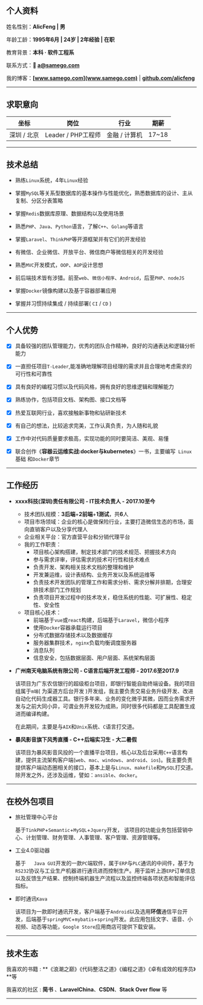 ## 个人资料

姓名性别：**AlicFeng | 男**

年龄工龄：**1995年6月 | 24岁 | 2年经验 | 在职**

教育背景：**本科 · 软件工程系**

联系方式：**:email: a@samego.com**

我的博客：**[www.samego.com](www.samego.com)** | **[github.com/alicfeng](https://github.com/alicfeng)**



___



## 求职意向

|     坐标      |         岗位         |      行业       | 期薪  |
| :-----------: | :------------------: | :-------------: | :---: |
| 深圳  /  北京 | Leader  /  PHP工程师 | 金融  /  计算机 | 17~18 |

___



## 技术总结

- 熟练`Linux`系统，4年`Linux`经验

- 掌握`MySQL`等关系型数据库的基本操作与性能优化，熟悉数据库的设计、主从复制、分区分表策略

- 掌握`Redis`数据库原理、数据结构以及使用场景

- 熟悉`PHP`、`Java`、`Python`语言，了解`C++`、`Golang`等语言

- 掌握`Laravel`、`ThinkPHP`等开源框架并有它们的开发经验

- 有微信、企业微信、开放平台、微信商户等微信相关的开发经验

- 熟悉`MVC`开发模式，`OOP`、`AOP`设计思想

- 前后端技术皆有涉猎。前至`web`、`微信小程序`、`Android`，后至`PHP`、`nodeJS`

- 掌握`Docker`镜像构建以及基于容器部署应用

- 掌握并习惯持续集成 / 持续部署( `CI` / `CD` )

  

___



## 个人优势

- [x] 具备较强的团队管理能力，优秀的团队合作精神，良好的沟通表达和逻辑分析能力
- [x] 一直担任项目`T-Leader`,能准确地理解项目经理的需求并且合理地考虑需求的可行性和可靠性
- [x] 具有良好的编程习惯以及代码风格，拥有良好的思维逻辑和理解能力
- [x] 熟练协作，包括项目文档、架构图、接口文档等
- [x] 热爱互联网行业，喜欢接触新事物和钻研新技术
- [x] 有自己的想法，比较追求完美，工作认真负责，为人随和礼貌
- [x] 工作中对代码质量要求极高，实现功能的同时要简洁、美观、易懂
- [x] 联合创作《**容器云运维实战:docker与kubernetes**》⼀书，主要编写` Linux`基础 和`Docker`章节



___



## 工作经历

- **xxxx科技(深圳)责任有限公司 - IT技术负责人 - 2017.10至今**

  - 技术团队规模：**3后端**+**2前端**+**1测试**，共**6**人
  - 项目市场领域：企业的核心是做保险行业，主要打造微信生态的市场，面向直销客户以及分享代理人
  - 企业相关平台：官方直营平台和分销代理平台
  - 我的工作职责：
    - 项目核心架构搭建，制定技术部门的技术规范、把握技术方向
    - 参与需求评审，评估需求的技术可行性和技术难点
    - 负责开发、架构相关技术文档的整理和维护
    - 开发兼运维，设计表结构、业务开发以及系统运维等
    - 负责技术开发团队的管理工作和需求分析、需求分解并排期，合理安排技术部门工作规划
    - 负责项目开发过程中的技术攻关，稳住系统的性能、可扩展性、稳定性、安全性
  - 项目核心技术：
    - 前端基于`vue`或`react`构建，后端基于`Laravel`，微信小程序
    - 使用`Docker`容器承载运行项目
    - 分布式数据存储技术以及数据缓存
    - 服务器集群技术，`nginx`负载均衡调度服务器
    - 消息队列
    - 信息安全，包括数据层面、用户层面、系统架构层面

  

- **广州南天电脑系统有限公司 - C语言后端开发工程师 - 2017.6至2017.9**

  该项目为广东农信银行的超级柜台项目，即银行智能自助终端设备。我的项目组属于`m端`( 为渠道方后台开发 )开发组，我主要负责交易业务升级开发、改进自动化代码生成器工具。银行多年来、业务的变化微乎其微，因而业务需求开发与之前大同小异，可谓业务开发较为成熟，同时很多代码都是工具配置生成进而编译构建。

  在此期间，主要是与`AIX`和`Unix`系统、`C`语言打交道。

  

- **暴风影音旗下风秀直播 - C++后端实习生 - 大二暑假**

  该项目为暴风影音风投的一个直播平台项目，核心以及后台采用`C++`语言构建，提供主流架构客户端(`web`、`mac`、`windows`、`android`、`ios`)。我主要负责提供客户端动态圈相关的接口，基本上是与`Linux`、`makefile`和`MySQL`打交道。除开发之外，还涉及运维，譬如：`ansible`、`docker`。

  

___



## 在校外包项目

- 旅社管理中心平台

  基于`TinkPHP`+`Semantic`+`MySQL`+`Jquery`开发， 该项目的功能业务包括营销中心、计划管理、财务管理、人事管理、客户管理、资源管理等。

- 工业4.0驱动器

  基于`	Java GUI`开发的一款`PC`端软件，属于`ERP`与`PLC`通讯的中间件，基于为`RS232`协议与工业生产机器进行通讯进而控制生产。用于监听上游`ERP`订单信息以及反馈生产结果、控制终端机器生产流程以及监控终端各项状态和智能评估指标。

- 即时通讯`Kava`

  该项目为一款即时通讯开发，客户端基于`Android`以及选用**环信**通信平台开发，后端基于`springMVC`+`mybatis`+`spring`开发。此应用包括文字、语音、小视频、动态等功能，`Google Store`应用商店可提供下载安装。

  

------



## 技术生态

我喜欢的书籍 : **《浪潮之巅》《代码整洁之道》《编程之道》《卓有成效的程序员》**等

我喜欢的社区 : **简书** 、**LaravelChina**、**CSDN**、**Stack Over flow** 等

___



[^AlicFeng]: 价值源于技术，贡献源于分享
